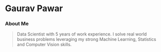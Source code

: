 # Gaurav Pawar

### About Me
> Data Scientist with 5 years of work experience. I solve real world business problems leveraging my strong Machine Learning, Statistics and Computer Vision skills.
